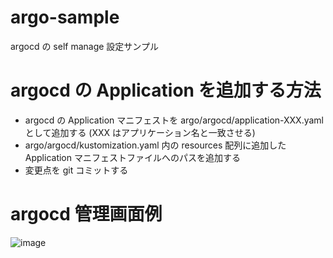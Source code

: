 # argo-sample
argocd の self manage 設定サンプル

# argocd の Application を追加する方法

- argocd の Application マニフェストを argo/argocd/application-XXX.yaml として追加する (XXX はアプリケーション名と一致させる)
- argo/argocd/kustomization.yaml 内の resources 配列に追加した Application マニフェストファイルへのパスを追加する
- 変更点を git コミットする

# argocd 管理画面例

![image](https://user-images.githubusercontent.com/32702772/205438373-f04c3612-706a-4440-bb91-e0dc91690828.png)
